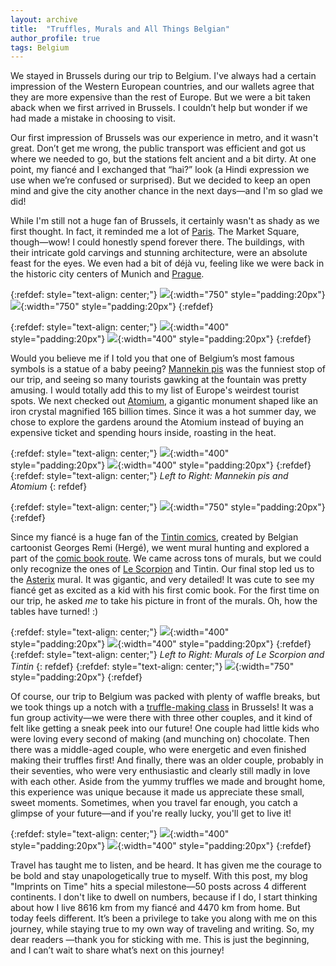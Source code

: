 ```yaml
---
layout: archive
title:  "Truffles, Murals and All Things Belgian"
author_profile: true
tags: Belgium
---
```


We stayed in Brussels during our trip to Belgium. I've always had a certain impression of the Western European countries, and our wallets agree that they are more expensive than the rest of Europe. But we were a bit taken aback when we first arrived in Brussels. I couldn’t help but wonder if we had made a mistake in choosing to visit.

Our first impression of Brussels was our experience in metro, and it wasn't great. Don’t get me wrong, the public transport was efficient and got us where we needed to go, but the stations felt ancient and a bit dirty. At one point, my fiancé and I exchanged that “hai?” look (a Hindi expression we use when we’re confused or surprised). But we decided to keep an open mind and give the city another chance in the next days—and I'm so glad we did!

While I'm still not a huge fan of Brussels, it certainly wasn't as shady as we first thought. In fact, it reminded me a lot of [Paris](https://mugdhak30.github.io/Paris-Fantasy-Reality/). The Market Square, though—wow! I could honestly spend forever there. The buildings, with their intricate gold carvings and stunning architecture, were an absolute feast for the eyes. We even had a bit of déjà vu, feeling like we were back in the historic city centers of Munich and [Prague](https://mugdhak30.github.io/Prague-Bohemian-Dreamland/). 

{:refdef: style="text-align: center;"}
![](/images/Brussels1.jpg){:width="750" style="padding:20px"}
![](/images/Brussels2.jpg){:width="750" style="padding:20px"}
{:refdef}

{:refdef: style="text-align: center;"}
![](/images/Brussels3.jpg){:width="400" style="padding:20px"}
![](/images/Brussels4.jpg){:width="400" style="padding:20px"}
{:refdef}

Would you believe me if I told you that one of Belgium’s most famous symbols is a statue of a baby peeing? [Mannekin pis](https://en.wikipedia.org/wiki/Manneken_Pis) was the funniest stop of our trip, and seeing so many tourists gawking at the fountain was pretty amusing. I would totally add this to my list of Europe's weirdest tourist spots. We next checked out [Atomium](https://www.atomium.be/home/Index), a gigantic monument shaped like an iron crystal magnified 165 billion times. Since it was a hot summer day, we chose to explore the gardens around the Atomium instead of buying an expensive ticket and spending hours inside, roasting in the heat.

{:refdef: style="text-align: center;"}
![](/images/Brussels5.jpg){:width="400" style="padding:20px"}
![](/images/Brussels6.jpg){:width="400" style="padding:20px"}
{:refdef}
{:refdef: style="text-align: center;"}
*Left to Right: Mannekin pis and Atomium*
{: refdef}

{:refdef: style="text-align: center;"}
![](/images/Brussels7.jpg){:width="750" style="padding:20px"}
{:refdef}

Since my fiancé is a huge fan of the [Tintin comics](https://en.wikipedia.org/wiki/The_Adventures_of_Tintin), created by Belgian cartoonist Georges Remi (Hergé), we went mural hunting and explored a part of the [comic book route](https://www.kirstiewilltravel.com/brussels-comic-book-route/).  We came across tons of murals, but we could only recognize the ones of [Le Scorpion](https://en.wikipedia.org/wiki/Le_Scorpion) and Tintin. Our final stop led us to the [Asterix](https://en.wikipedia.org/wiki/Asterix) mural. It was gigantic, and very detailed! It was cute to see my fiancé get as excited as a kid with his first comic book. For the first time on our trip, he asked _me_ to take his picture in front of the murals. Oh, how the tables have turned! :) 

{:refdef: style="text-align: center;"}
![](/images/Brussels8.jpg){:width="400" style="padding:20px"}
![](/images/Brussels9.jpg){:width="400" style="padding:20px"}
{:refdef}
{:refdef: style="text-align: center;"}
*Left to Right: Murals of Le Scorpion and Tintin*
{: refdef}
{:refdef: style="text-align: center;"}
![](/images/Brussels10.jpg){:width="750" style="padding:20px"}
{:refdef}

Of course, our trip to Belgium was packed with plenty of waffle breaks, but we took things up a notch with a [truffle-making class](https://www.getyourguide.com/brussels-l8/15h-belgian-chocolate-truffles-workshop-tasting-t590768/) in Brussels! It was a fun group activity—we were there with three other couples, and it kind of felt like getting a sneak peek into our future! One couple had little kids who were loving every second of making (and munching on) chocolate. Then there was a middle-aged couple, who were energetic and even finished making their truffles first! And finally, there was an older couple, probably in their seventies, who were very enthusiastic and clearly still madly in love with each other. Aside from the yummy truffles we made and brought home, this experience was unique because it made us appreciate these small, sweet moments. Sometimes, when you travel far enough, you catch a glimpse of your future—and if you're really lucky, you'll get to live it!

{:refdef: style="text-align: center;"}
![](/images/Brussels11.jpg){:width="400" style="padding:20px"}
![](/images/Brussels12.jpg){:width="400" style="padding:20px"}
{:refdef}

Travel has taught me to listen, and be heard. It has given me the courage to be bold and stay unapologetically true to myself. With this post, my blog "Imprints on Time" hits a special milestone—50 posts across 4 different continents. I don't like to dwell on numbers, because if I do, I start thinking about how I live 8616 km from my fiancé and 4470 km from home. But today feels different. It’s been a privilege to take you along with me on this journey, while staying true to my own way of traveling and writing. So, my dear readers —thank you for sticking with me. This is just the beginning, and I can’t wait to share what’s next on this journey! 